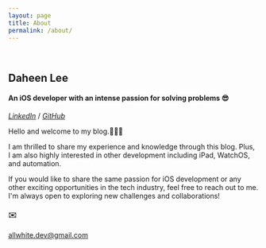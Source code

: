 ```yaml
---
layout: page
title: About
permalink: /about/
---
```




&nbsp;

## Daheen Lee 

#### An iOS developer with an intense passion for solving problems 😎

[*LinkedIn*](https://www.linkedin.com/in/daheen-dana-lee-622bb1189/) / [*GitHub*](https://github.com/daheenallwhite)
&nbsp;

Hello and welcome to my blog.🙋🏻‍♀️
&nbsp;

I am thrilled to share my experience and knowledge through this blog.
Plus, I am also highly interested in other development including iPad, WatchOS, and automation. 
&nbsp;

If you would like to share the same passion for iOS development or any other exciting opportunities in the tech industry, feel free to reach out to me. I'm always open to exploring new challenges and collaborations!
&nbsp;

#### ✉️
[allwhite.dev@gmail.com](mailto:allwhite.dev@gmail.com)

